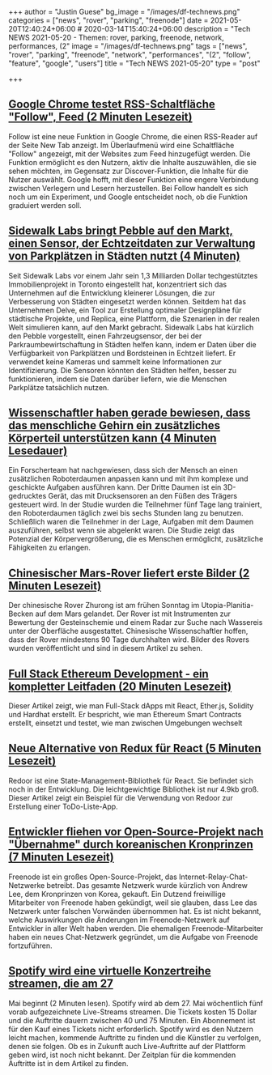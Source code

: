 +++
author = "Justin Guese"
bg_image = "/images/df-technews.png"
categories = ["news", "rover", "parking", "freenode"]
date = 2021-05-20T12:40:24+06:00 # 2020-03-14T15:40:24+06:00
description = "Tech NEWS 2021-05-20 - Themen: rover, parking, freenode, network, performances, (2"
image = "/images/df-technews.png"
tags = ["news", "rover", "parking", "freenode", "network", "performances", "(2", "follow", "feature", "google", "users"]
title = "Tech NEWS 2021-05-20"
type = "post"

+++

## [Google Chrome testet RSS-Schaltfläche "Follow", Feed (2 Minuten Lesezeit)](https://9to5google.com/2021/05/19/chrome-follow-rss-feed/)

 Follow ist eine neue Funktion in Google Chrome, die einen RSS-Reader auf der Seite New Tab anzeigt. Im Überlaufmenü wird eine Schaltfläche "Follow" angezeigt, mit der Websites zum Feed hinzugefügt werden. Die Funktion ermöglicht es den Nutzern, aktiv die Inhalte auszuwählen, die sie sehen möchten, im Gegensatz zur Discover-Funktion, die Inhalte für die Nutzer auswählt. Google hofft, mit dieser Funktion eine engere Verbindung zwischen Verlegern und Lesern herzustellen. Bei Follow handelt es sich noch um ein Experiment, und Google entscheidet noch, ob die Funktion graduiert werden soll.

## [Sidewalk Labs bringt Pebble auf den Markt, einen Sensor, der Echtzeitdaten zur Verwaltung von Parkplätzen in Städten nutzt (4 Minuten)](https://techcrunch.com/2021/05/18/sidewalk-labs-launches-pebble-a-sensor-that-uses-real-time-data-to-manage-city-parking/)

 Seit Sidewalk Labs vor einem Jahr sein 1,3 Milliarden Dollar techgestütztes Immobilienprojekt in Toronto eingestellt hat, konzentriert sich das Unternehmen auf die Entwicklung kleinerer Lösungen, die zur Verbesserung von Städten eingesetzt werden können. Seitdem hat das Unternehmen Delve, ein Tool zur Erstellung optimaler Designpläne für städtische Projekte, und Replica, eine Plattform, die Szenarien in der realen Welt simulieren kann, auf den Markt gebracht. Sidewalk Labs hat kürzlich den Pebble vorgestellt, einen Fahrzeugsensor, der bei der Parkraumbewirtschaftung in Städten helfen kann, indem er Daten über die Verfügbarkeit von Parkplätzen und Bordsteinen in Echtzeit liefert. Er verwendet keine Kameras und sammelt keine Informationen zur Identifizierung. Die Sensoren könnten den Städten helfen, besser zu funktionieren, indem sie Daten darüber liefern, wie die Menschen Parkplätze tatsächlich nutzen.

## [Wissenschaftler haben gerade bewiesen, dass das menschliche Gehirn ein zusätzliches Körperteil unterstützen kann (4 Minuten Lesedauer)](https://interestingengineering.com/human-brain-can-support-extra-robotic-body-part-third-thumb)

 Ein Forscherteam hat nachgewiesen, dass sich der Mensch an einen zusätzlichen Roboterdaumen anpassen kann und mit ihm komplexe und geschickte Aufgaben ausführen kann. Der Dritte Daumen ist ein 3D-gedrucktes Gerät, das mit Drucksensoren an den Füßen des Trägers gesteuert wird. In der Studie wurden die Teilnehmer fünf Tage lang trainiert, den Roboterdaumen täglich zwei bis sechs Stunden lang zu benutzen. Schließlich waren die Teilnehmer in der Lage, Aufgaben mit dem Daumen auszuführen, selbst wenn sie abgelenkt waren. Die Studie zeigt das Potenzial der Körpervergrößerung, die es Menschen ermöglicht, zusätzliche Fähigkeiten zu erlangen.

## [Chinesischer Mars-Rover liefert erste Bilder (2 Minuten Lesezeit)](https://www.bbc.com/news/science-environment-57172346)

 Der chinesische Rover Zhurong ist am frühen Sonntag im Utopia-Planitia-Becken auf dem Mars gelandet. Der Rover ist mit Instrumenten zur Bewertung der Gesteinschemie und einem Radar zur Suche nach Wassereis unter der Oberfläche ausgestattet. Chinesische Wissenschaftler hoffen, dass der Rover mindestens 90 Tage durchhalten wird. Bilder des Rovers wurden veröffentlicht und sind in diesem Artikel zu sehen.

## [Full Stack Ethereum Development - ein kompletter Leitfaden (20 Minuten Lesezeit)](https://www.freecodecamp.org/news/full-stack-ethereum-development/)

 Dieser Artikel zeigt, wie man Full-Stack dApps mit React, Ether.js, Solidity und Hardhat erstellt. Er bespricht, wie man Ethereum Smart Contracts erstellt, einsetzt und testet, wie man zwischen Umgebungen wechselt

## [Neue Alternative von Redux für React (5 Minuten Lesezeit)](https://javascript.plainenglish.io/new-alternative-of-redux-for-react-de0b420c0c60)

 Redoor ist eine State-Management-Bibliothek für React. Sie befindet sich noch in der Entwicklung. Die leichtgewichtige Bibliothek ist nur 4.9kb groß. Dieser Artikel zeigt ein Beispiel für die Verwendung von Redoor zur Erstellung einer ToDo-Liste-App.

## [Entwickler fliehen vor Open-Source-Projekt nach "Übernahme" durch koreanischen Kronprinzen (7 Minuten Lesezeit)](https://www.vice.com/en/article/m7ev8y/freenode-open-source-korea-crown-prince-takeover)

 Freenode ist ein großes Open-Source-Projekt, das Internet-Relay-Chat-Netzwerke betreibt. Das gesamte Netzwerk wurde kürzlich von Andrew Lee, dem Kronprinzen von Korea, gekauft. Ein Dutzend freiwillige Mitarbeiter von Freenode haben gekündigt, weil sie glauben, dass Lee das Netzwerk unter falschen Vorwänden übernommen hat. Es ist nicht bekannt, welche Auswirkungen die Änderungen im Freenode-Netzwerk auf Entwickler in aller Welt haben werden. Die ehemaligen Freenode-Mitarbeiter haben ein neues Chat-Netzwerk gegründet, um die Aufgabe von Freenode fortzuführen.

## [Spotify wird eine virtuelle Konzertreihe streamen, die am 27](https://www.engadget.com/spotify-virtual-concert-experience-110054172.html)

 Mai beginnt (2 Minuten lesen). Spotify wird ab dem 27. Mai wöchentlich fünf vorab aufgezeichnete Live-Streams streamen. Die Tickets kosten 15 Dollar und die Auftritte dauern zwischen 40 und 75 Minuten. Ein Abonnement ist für den Kauf eines Tickets nicht erforderlich. Spotify wird es den Nutzern leicht machen, kommende Auftritte zu finden und die Künstler zu verfolgen, denen sie folgen. Ob es in Zukunft auch Live-Auftritte auf der Plattform geben wird, ist noch nicht bekannt. Der Zeitplan für die kommenden Auftritte ist in dem Artikel zu finden.


